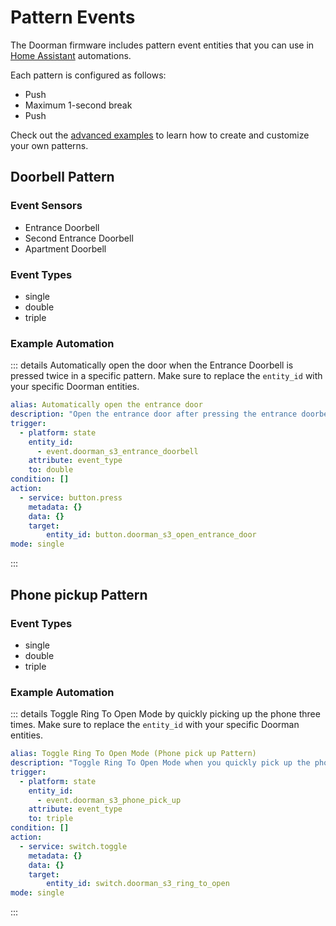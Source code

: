 # Pattern Events

The Doorman firmware includes pattern event entities that you can use in [Home Assistant](https://www.home-assistant.io/) automations.

Each pattern is configured as follows:
- Push
- Maximum 1-second break
- Push

Check out the [advanced examples](../firmware/stock-firmware#advanced-examples) to learn how to create and customize your own patterns.

## Doorbell Pattern

### Event Sensors
- Entrance Doorbell <Badge type="tip" text="entrance_doorbell_pattern" />
- Second Entrance Doorbell <Badge type="tip" text="second_entrance_doorbell" />
- Apartment Doorbell <Badge type="tip" text="apartment_doorbell" />

### Event Types
- single
- double
- triple

### Example Automation
::: details Automatically open the door when the Entrance Doorbell is pressed twice in a specific pattern.
Make sure to replace the `entity_id` with your specific Doorman entities.
```yaml
alias: Automatically open the entrance door
description: "Open the entrance door after pressing the entrance doorbell two times."
trigger:
  - platform: state
    entity_id:
      - event.doorman_s3_entrance_doorbell
    attribute: event_type
    to: double
condition: []
action:
  - service: button.press
    metadata: {}
    data: {}
    target:
        entity_id: button.doorman_s3_open_entrance_door
mode: single
```
:::

## Phone pickup Pattern

### Event Types
- single
- double
- triple

### Example Automation
::: details Toggle Ring To Open Mode by quickly picking up the phone three times.
Make sure to replace the `entity_id` with your specific Doorman entities.
```yaml
alias: Toggle Ring To Open Mode (Phone pick up Pattern)
description: "Toggle Ring To Open Mode when you quickly pick up the phone 3 times."
trigger:
  - platform: state
    entity_id:
      - event.doorman_s3_phone_pick_up
    attribute: event_type
    to: triple
condition: []
action:
  - service: switch.toggle
    metadata: {}
    data: {}
    target:
        entity_id: switch.doorman_s3_ring_to_open
mode: single
```
:::
